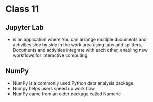 # Class 11

## Jupyter Lab
- is an application where You can arrange multiple documents and activities side by side in the work area using tabs and splitters. Documents and activities integrate with each other, enabling new workflows for interactive computing.

## NumPy
- NumPy is a commonly used Python data analysis package.
- Numpy helps users speed up work flow 
- NumPy came from an older package called Numeric

